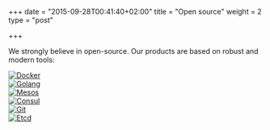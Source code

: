 +++
date = "2015-09-28T00:41:40+02:00"
title = "Open source"
weight = 2
type = "post"

+++

We strongly believe in open-source. Our products are based on robust and modern tools:

<div class="grid">
   <div class="vcenter"><a href="https://docker.com"><img src="docker.logo.png" class="logo" alt="Docker"/></a></div>
   <div class="vcenter"><a href="https://golang.org"><img src="golang.logo.png" class="logo" alt="Golang"/></a></div>
   <div class="vcenter"><a href="https://mesos.apache.org"><img src="mesos.logo.png" class="logo" alt="Mesos"/></a></div>
</div>

<div class="grid">
  <div class="vcenter"><a href="https://consul.io"><img src="consul.logo.png" class="logo" alt="Consul"/></a></div>
  <div class="vcenter"><a href="https://git-scm.com/"><img src="git.logo.png" class="logo" alt="Git"/></a></div>
  <div class="vcenter"><a href="https://coreos.com/etcd"><img src="etcd.logo.png" class="logo" alt="Etcd"/></a></div>
</div>
